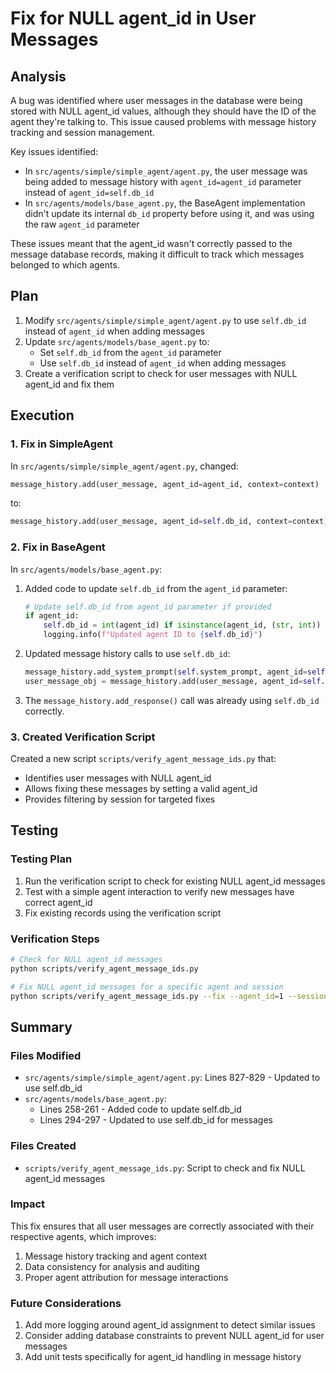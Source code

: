 # Fix for NULL agent_id in User Messages

## Analysis

A bug was identified where user messages in the database were being stored with NULL agent_id values, although they should have the ID of the agent they're talking to. This issue caused problems with message history tracking and session management.

Key issues identified:
- In `src/agents/simple/simple_agent/agent.py`, the user message was being added to message history with `agent_id=agent_id` parameter instead of `agent_id=self.db_id`
- In `src/agents/models/base_agent.py`, the BaseAgent implementation didn't update its internal `db_id` property before using it, and was using the raw `agent_id` parameter

These issues meant that the agent_id wasn't correctly passed to the message database records, making it difficult to track which messages belonged to which agents.

## Plan

1. Modify `src/agents/simple/simple_agent/agent.py` to use `self.db_id` instead of `agent_id` when adding messages
2. Update `src/agents/models/base_agent.py` to:
   - Set `self.db_id` from the `agent_id` parameter
   - Use `self.db_id` instead of `agent_id` when adding messages
3. Create a verification script to check for user messages with NULL agent_id and fix them

## Execution

### 1. Fix in SimpleAgent

In `src/agents/simple/simple_agent/agent.py`, changed:
```python
message_history.add(user_message, agent_id=agent_id, context=context)
```
to:
```python
message_history.add(user_message, agent_id=self.db_id, context=context)
```

### 2. Fix in BaseAgent

In `src/agents/models/base_agent.py`:
1. Added code to update `self.db_id` from the `agent_id` parameter:
   ```python
   # Update self.db_id from agent_id parameter if provided
   if agent_id:
       self.db_id = int(agent_id) if isinstance(agent_id, (str, int)) and str(agent_id).isdigit() else agent_id
       logging.info(f"Updated agent ID to {self.db_id}")
   ```

2. Updated message history calls to use `self.db_id`:
   ```python
   message_history.add_system_prompt(self.system_prompt, agent_id=self.db_id)
   user_message_obj = message_history.add(user_message, agent_id=self.db_id, context=context)
   ```

3. The `message_history.add_response()` call was already using `self.db_id` correctly.

### 3. Created Verification Script

Created a new script `scripts/verify_agent_message_ids.py` that:
- Identifies user messages with NULL agent_id
- Allows fixing these messages by setting a valid agent_id
- Provides filtering by session for targeted fixes

## Testing

### Testing Plan
1. Run the verification script to check for existing NULL agent_id messages
2. Test with a simple agent interaction to verify new messages have correct agent_id
3. Fix existing records using the verification script

### Verification Steps
```bash
# Check for NULL agent_id messages
python scripts/verify_agent_message_ids.py

# Fix NULL agent_id messages for a specific agent and session
python scripts/verify_agent_message_ids.py --fix --agent_id=1 --session=bbce6a3a-136e-4d40-97c4-29fbfb499b7c
```

## Summary

### Files Modified
- `src/agents/simple/simple_agent/agent.py`: Lines 827-829 - Updated to use self.db_id
- `src/agents/models/base_agent.py`: 
  - Lines 258-261 - Added code to update self.db_id
  - Lines 294-297 - Updated to use self.db_id for messages

### Files Created
- `scripts/verify_agent_message_ids.py`: Script to check and fix NULL agent_id messages

### Impact
This fix ensures that all user messages are correctly associated with their respective agents, which improves:
1. Message history tracking and agent context
2. Data consistency for analysis and auditing
3. Proper agent attribution for message interactions

### Future Considerations
1. Add more logging around agent_id assignment to detect similar issues
2. Consider adding database constraints to prevent NULL agent_id for user messages
3. Add unit tests specifically for agent_id handling in message history 